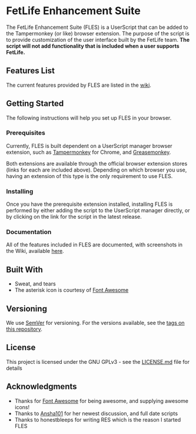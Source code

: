 # FetLife Enhancement Suite

The FetLife Enhancement Suite (FLES) is a UserScript that can be added to the Tampermonkey (or like) browser extension. The purpose of the script is to provide customization of the user interface built by the FetLife team.
**The script will not add functionality that is included when a user supports FetLife.**

## Features List
The current features provided by FLES are listed in the
[wiki](https://github.com/unnaturaldevelopment/fles/wiki).

## Getting Started

The following instructions will help you set up FLES in your browser.

### Prerequisites

Currently, FLES is built dependent on a UserScript manager browser extension, such as [Tampermonkey](https://chrome.google.com/webstore/detail/tampermonkey/dhdgffkkebhmkfjojejmpbldmpobfkfo?hl=en) for Chrome, and [Greasemonkey](https://addons.mozilla.org/en-US/firefox/addon/greasemonkey).

Both extensions are available through the official browser extension stores (links for each are included above). Depending on which browser you use, having an extension of this type is the only requirement to use FLES.

### Installing

Once you have the prerequisite extension installed, installing FLES is performed by either adding the script to the UserScript manager directly, or by clicking on the link for the script in the latest release.

### Documentation

All of the features included in FLES are documented, with screenshots in the Wiki, available [here](https://github.com/unnaturaldevelopment/fles/wiki).

## Built With

* Sweat, and tears
* The asterisk icon is courtesy of [Font Awesome](https://fontawesome.com)

## Versioning

We use [SemVer](http://semver.org/) for versioning. For the versions available, see the [tags on this repository](https://github.com/unnaturaldevelopment/fles/releases).

## License

This project is licensed under the GNU GPLv3 - see the [LICENSE.md](https://github.com/unnaturaldevelopment/fles/blob/master/LICENSE.md) file for details

## Acknowledgments

* Thanks for [Font Awesome](https://fontawesome.com) for being awesome, and supplying awesome icons!
* Thanks to [Ansha101](https://openuserjs.org/users/Ansha101) for her newest discussion, and full date scripts
* Thanks to honestbleeps for writing RES which is the reason I started FLES